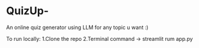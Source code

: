 # QuizUp-
An online quiz generator using LLM for any topic u want :)

To run locally:
1.Clone the repo
2.Terminal command -> streamlit rum app.py
